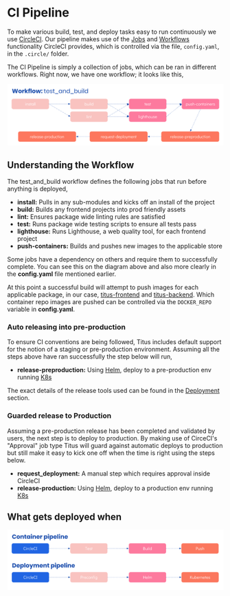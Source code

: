 # CI Pipeline
To make various build, test, and deploy tasks easy to run continuously we use [CircleCI][]. Our pipeline makes use of the [Jobs]() and [Workflows]() functionality CircleCI provides, which is controlled via the file, `config.yaml`, in the `.circle/` folder. 

The CI Pipeline is simply a collection of jobs, which can be ran in different workflows. Right now, we have one workflow; it looks like this,

![titus-ci-pipeline-overview](../img/titus-ci-pipeline-overview.svg)

## Understanding the Workflow
The test_and_build workflow defines the following jobs that run before anything is deployed,

- __install:__ Pulls in any sub-modules and kicks off an install of the project
- __build:__ Builds any frontend projects into prod friendly assets
- __lint:__ Ensures package wide linting rules are satisfied
- __test:__ Runs package wide testing scripts to ensure all tests pass
- __lighthouse:__ Runs Lighthouse, a web quality tool, for each frontend project
- __push-containers:__ Builds and pushes new images to the applicable store

Some jobs have a dependency on others and require them to successfully complete. You can see this on the diagram above and also more clearly in the __config.yaml__ file mentioned earlier.

At this point a successful build will attempt to push images for each applicable package, in our case, [titus-frontend]() and [titus-backend](). Which container repo images are pushed can be controlled via the `DOCKER_REPO` variable in __config.yaml__.

### Auto releasing into pre-production
To ensure CI conventions are being followed, Titus includes default support for the notion of a staging or pre-production environment. Assuming all the steps above have ran successfully the step below will run,

- __release-preproduction:__ Using [Helm](), deploy to a pre-production env running [K8s]()

The exact details of the release tools used can be found in the [Deployment]() section.

### Guarded release to Production
Assuming a pre-production release has been completed and validated by users, the next step is to deploy to production. By making use of CirceCI's "Approval" job type Titus will guard against automatic deploys to production but still make it easy to kick one off when the time is right using the steps below.

- __request_deployment:__ A manual step which requires approval inside CircleCI
- __release-production:__ Using [Helm](), deploy to a production env running [K8s]()

## What gets deployed when

![titus-ci-pipeline](../img/titus-ci-pipeline.svg)

[CircleCI]: /
